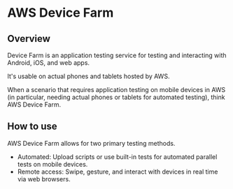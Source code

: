# AWS Device Farm

## Overview

Device Farm is an application testing service for testing and interacting with Android, iOS, and web apps.

It's usable on actual phones and tablets hosted by AWS.

When a scenario that requires application testing on mobile devices in AWS (in particular, needing actual phones or tablets for automated testing), think AWS Device Farm.


## How to use

AWS Device Farm allows for two primary testing methods.
- Automated: Upload scripts or use built-in tests for automated parallel tests on mobile devices.
- Remote access: Swipe, gesture, and interact with devices in real time via web browsers.